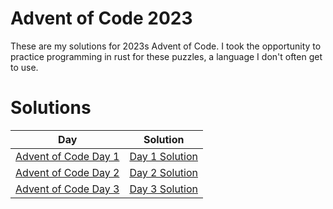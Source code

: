 # Advent of Code 2023
These are my solutions for 2023s Advent of Code. I took the opportunity to practice programming in rust for these puzzles, a language I don't often get to use. 

# Solutions 
| Day | Solution | 
| --- | --- |
| [Advent of Code Day 1 ](https://adventofcode.com/2023/day/1) | [Day 1 Solution](day-1/) |
| [Advent of Code Day 2 ](https://adventofcode.com/2023/day/2) | [Day 2 Solution](day-2/) |
| [Advent of Code Day 3 ](https://adventofcode.com/2023/day/3) | [Day 3 Solution](day-3/) |
